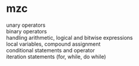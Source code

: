 # mzc
unary operators<br>
binary operators<br>
handling arithmetic, logical and bitwise expressions<br>
local variables, compound assignment<br>
conditional statements and operator<br>
iteration statements (for, while, do while)<br>
